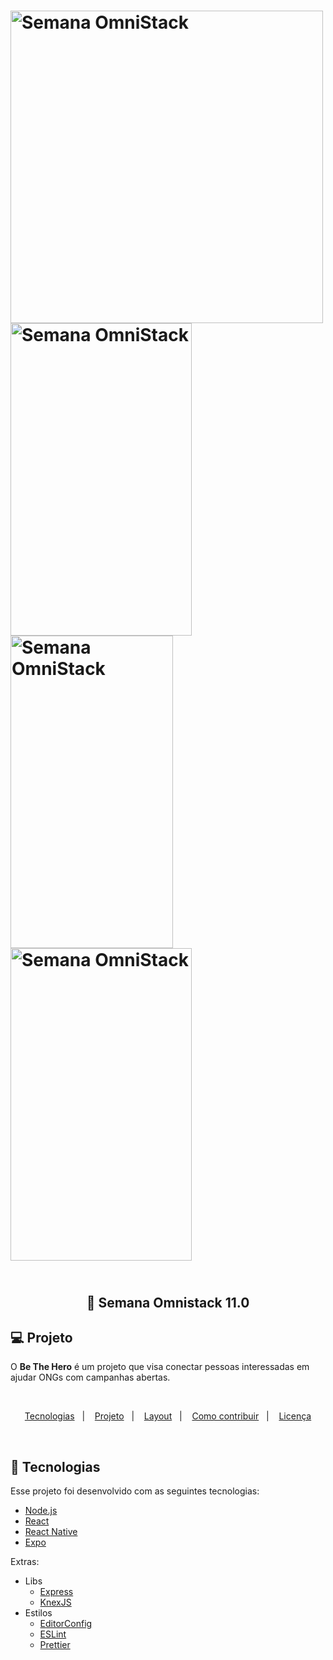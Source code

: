 <h1>
    <img alt="Semana OmniStack" src="https://lh3.googleusercontent.com/zyTifohOZLrOL7PB-757TtJItGprQwkLRhmDcOJ5hXapYLBcSpeD4ZE0tuYB5MPyTHwFmldaYFjQLbUDu-vQ70HcoGfpnah8VYilHbvWvh1xld_YNn8H59jhoyRkE2K6LxB3rzBxsQ=w1609-h784-no"  width=auto height=500 />
    <img alt="Semana OmniStack" src="https://lh3.googleusercontent.com/-ln7cSMth_Vk5rvRAug82aN71xT76d1ARMMo5D585jUCYn6Ieus-8gjOnaRmN97rsnjAjZdCWnPOfyMl-aCtouZeU4IClZqy1I07IVqJkSKPnB7jggSooyvLO55cmmfu7NevZwRiXf8NKRnqb5EpSHP-SzksTXezzQ6I2tvc_qn5u_AIYslfe3qJtE8FnOvayrT3RBvPBJRANsnGxW0v1Fvw6ENM1ydzRDVnKv5ZWLH9vKHDlpX4uAqOlXhSYlbtiUOTD2YlKsweVPK-MDEIi8L6qP_SB6vZ4XMuFSRdX_g2s2zpBH8VxeZEuTDahl03HGJGkahYLCs-DHmhm311dGB9sGgybPAEhmi0LTCm6bkmAc697kSsabFkknFobF3QVJVrqQizO8sKLkL2ei7V5-ObuZTqLROUWOFT75U4mg5w1wotjuYybkIzSX6VXAbmHIOSmLj3HojDo3E3uEm9NJxGvIMgyvcxAYsGR_X7nbKvmWFMdANaxff4HV91BNYiqbta8XHXB-a7jrE1wHOFq3NChxBB6OChQ-CnlTloDRt6bcy777WNNFaDkkwCN3ge2pakPNIdvYcKjdwB2Muv0Lm3A5urDHL3JwDC1Ex816RE2vD7Zjh1JIuiZ8etzmPXXAM_xVdPnb7dyuM-qV5omPdnv1GKlLOP9eA_RyBZ8PXWRnKDjlLcz_UOC89mW6llinMba8NiRhvSoGZtCJwF1LflELe-Nf_93p5op28yzZlp7eRQ=w567-h969-no" width=290 height=500   />
    <img alt="Semana OmniStack" src="https://lh3.googleusercontent.com/RmQ8Kc3Mdl-Y01MOAkbKQ1WZnMXytnCydiSmoawG_qLxCM1Ay4LzEqj04EvkjDID7z91VIqi04E_Y88J5nCv3WYcxqpi70GIXuOPia8RCLTdmsTFj4Dh8Isu3st-bVSozezo_CHv4Y6vGhK-Jq53bj553NUDzxmD5prZw--yBBKnyuixooHh-kd4liS4mb2EQPOu7elKUqM4feOCHeGAuTiM_U5RpSk7OoKaOVAuEjW9G_ZGH7c6olgtVzs-9xb5t1EUuurnYaVUPnBUMS3_W8TzTphs3oTHtHnOBihe-HCtWprOpGFajdakvl-ysKfFqWDwAnR3Yitnh3EdyPgtlx3F97VtV64Cy73zrsjeiqFyL3Z4jwcDhRegYs1eef0u7i60wr522BWiTuB2O75L7FzpadxRv78BnyU8GBN0uRcQbskjMeGiIGJkI_MFPN1oK6bPphDfFvw1X_ktI00SpycX7hHhyHjl1gJKGfo7PZQdhdAZ7LRNlVHM__J1g0JcmgLDcIJED8WloQ6_5kZtTAi1l4txjpyj9Ulza7OTqGn9nUyiXPLmUazA0tCtto3YFwPpEjfOptb12XSLTu8SUi8LYaBcY98y3N9yXv7eaKL-v0w33q7KJmUfR85CjqzQGVzS3fSxpNiMbb87XfLOfO-qNatNTk1QdX4sp2Cd49-1MXBL4fVUty2QoRE0_Mk11r4vEkJdkFWgcccmqq0YDgN7K8lhrOLKL8vT2MJHs-4SdZr8=w599-h969-no" width=260 height=500   />
    <img alt="Semana OmniStack" src="https://lh3.googleusercontent.com/rA40kHH3fDWNwFGf-9HvYHBlUqVMXMy6-7Q8DMeLFoawS5wa46clKQdo-aK_QdG99LgEJAVvbPt7ZfA53uFHiGCiBvqChrMDh-vGtH-YvGaF0NKB2EN-0iZbuvP-dF8Q4kxeqh135gDnoP5j5AJoSg9l9yGfY03yhjBSaFNY-EcLnk0Z3uuLL---BJyjSllr8xEzgLfVem5_6pylKEDzzY13TAkf8mltX8EAnyXyti5iY2C9iP0inMemL8q7zcdBbGxGEv_zZK91ZIxkUyt5dAA5B2sSzteMJ09KW23I1KmpEnTSaYUFGAAQl9SPGC6qJNMuKhZcbgNJHKyMaReuz4lV9_7HmUtSACo70BqKSxJnIZq4_vJs2TMAZBuZlK5mJDFaiOAfcJfYJaEtZFZAvOzU_ncojUEvxFwmUnrkeyO43IhppdxP0yFOuOSqWqNQtaHT6lQ9Fed2G3JIlcFbAyEnflWMFQXNzaDKxjXVcfJZkP0x9ymzQlgbhqfT3wsxkSE5hTR-HLyw-7a0dG4hMaC1G9G73VhyvEjdc8Xk5zaJiSmZ0ZOzrkfq1f0LQ-Hu9i5YnEZPOkDE6iu0XxtBFxztNbUN6-rHDi_UrMBrSPnVzKRFjqvSd5C9a5bZvAkBJyFos00HJbgXGkB2P-A5LAnhXUjwldziqzx-LE6tDmuEyBYjF1kB3A_MMPWb05O0yNCFFO8AwD7u4Wi6UHtivKi7lWKBJKU7oXB_MaeG6hUaXURG=w567-h969-no" width=290 height=500   />
    
</h1>

<h2 align="center">
  <br/>
  🚀 Semana Omnistack 11.0
</h2>

## 💻 Projeto

O **Be The Hero** é um projeto que visa conectar pessoas interessadas em ajudar ONGs com campanhas abertas.


<br/>

<p align="center">
  <a href="#rocket-tecnologias">Tecnologias</a>&nbsp;&nbsp;&nbsp;|&nbsp;&nbsp;&nbsp;
  <a href="#-projeto">Projeto</a>&nbsp;&nbsp;&nbsp;|&nbsp;&nbsp;&nbsp;
  <a href="#-layout">Layout</a>&nbsp;&nbsp;&nbsp;|&nbsp;&nbsp;&nbsp;
  <a href="#-como-contribuir">Como contribuir</a>&nbsp;&nbsp;&nbsp;|&nbsp;&nbsp;&nbsp;
  <a href="#memo-licença">Licença</a>
</p>

<br>

## :rocket: Tecnologias

Esse projeto foi desenvolvido com as seguintes tecnologias:

- [Node.js](https://nodejs.org/en/)
- [React](https://reactjs.org)
- [React Native](https://facebook.github.io/react-native/)
- [Expo](https://expo.io/)

Extras:

- Libs
  - [Express](https://expressjs.com/pt-br/)
  - [KnexJS](http://knexjs.org/)
- Estilos
  - [EditorConfig](https://editorconfig.org/)
  - [ESLint](https://eslint.org/)
  - [Prettier](https://prettier.io/)